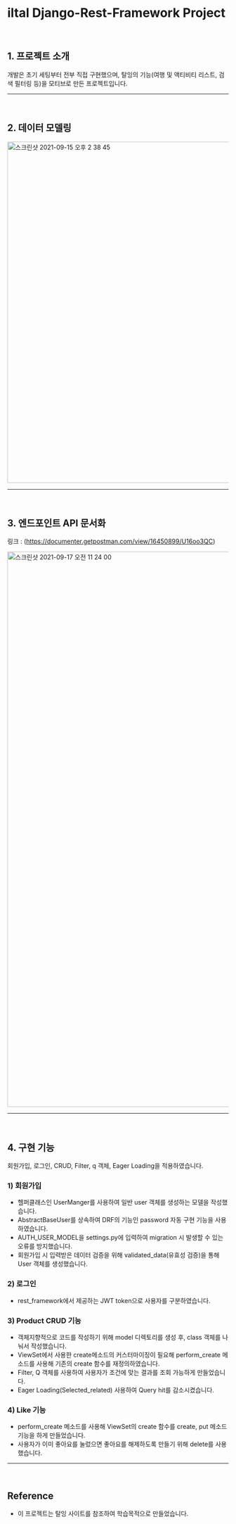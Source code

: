# iltal Django-Rest-Framework Project


<br>

## 1. 프로젝트 소개
개발은 초기 세팅부터 전부 직접 구현했으며, 탈잉의 기능(여행 및 액티비티 리스트, 검색 필터링 등)을 모티브로 만든 프로젝트입니다.

---
<br>

## 2. 데이터 모델링
<img width="776" alt="스크린샷 2021-09-15 오후 2 38 45" src="https://user-images.githubusercontent.com/81137234/133376890-0b243a3a-15dd-44a0-b025-662fb4044182.png">

---
<br>

## 3. 엔드포인트 API 문서화
링크 : (https://documenter.getpostman.com/view/16450899/U16oo3QC)

<img width="1263" alt="스크린샷 2021-09-17 오전 11 24 00" src="https://user-images.githubusercontent.com/81137234/133714208-8f4e76dd-c694-4267-8ec9-33cd46663c73.png">


---
<br>

## 4. 구현 기능
회원가입, 로그인, CRUD, Filter, q 객체, Eager Loading을 적용하였습니다.


### 1) 회원가입
- 헬퍼클래스인 UserManger를 사용하여 일반 user 객체를 생성하는 모델을 작성했습니다.
- AbstractBaseUser를 상속하여 DRF의 기능인 password 자동 구현 기능을 사용하였습니다.
- AUTH_USER_MODEL을 settings.py에 입력하여 migration 시 발생할 수 있는 오류를 방지했습니다.
- 회원가입 시 입력받은 데이터 검증을 위해 validated_data(유효성 검증)을 통해 User 객체를 생성했습니다.

### 2) 로그인
- rest_framework에서 제공하는 JWT token으로 사용자를 구분하였습니다.

### 3) Product CRUD 기능
- 객체지향적으로 코드를 작성하기 위해 model 디렉토리를 생성 후, class 객체를 나눠서 작성했습니다.
- ViewSet에서 사용한 create메소드의 커스터마이징이 필요해 perform_create 메소드를 사용해 기존의 create 함수를 재정의하였습니다.
- Filter, Q 객체를 사용하여 사용자가 조건에 맞는 결과를 조회 가능하게 만들었습니다.
- Eager Loading(Selected_related) 사용하여 Query hit를 감소시켰습니다.

### 4) Like 기능
- perform_create 메소드를 사용해  ViewSet의 create 함수를 create, put 메소드 기능을 하게 만들었습니다.
- 사용자가 이미 좋아요를 눌렀으면 좋아요를 해제하도록 만들기 위해 delete를 사용했습니다.

---
<br>

## Reference
- 이 프로젝트는 탈잉 사이트를 참조하여 학습목적으로 만들었습니다.

<br>
